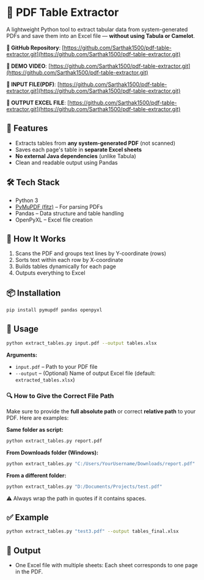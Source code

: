 # 📄 PDF Table Extractor

A lightweight Python tool to extract tabular data from system-generated PDFs and save them into an Excel file — **without using Tabula or Camelot**.

**🔗 GitHub Repository**: [https://github.com/Sarthak1500/pdf-table-extractor.git](https://github.com/Sarthak1500/pdf-table-extractor.git)

**🔗 DEMO VIDEO**: [https://github.com/Sarthak1500/pdf-table-extractor.git](https://github.com/Sarthak1500/pdf-table-extractor.git)

**🔗 INPUT FILE(PDF)**: [https://github.com/Sarthak1500/pdf-table-extractor.git](https://github.com/Sarthak1500/pdf-table-extractor.git)

**🔗 OUTPUT EXCEL FILE**: [https://github.com/Sarthak1500/pdf-table-extractor.git](https://github.com/Sarthak1500/pdf-table-extractor.git)



## 🚀 Features

- Extracts tables from **any system-generated PDF** (not scanned)
- Saves each page's table in **separate Excel sheets**
- **No external Java dependencies** (unlike Tabula)
- Clean and readable output using Pandas

## 🛠️ Tech Stack

- Python 3
- [PyMuPDF (fitz)](https://pymupdf.readthedocs.io/) – For parsing PDFs
- Pandas – Data structure and table handling
- OpenPyXL – Excel file creation

## 🧾 How It Works

1. Scans the PDF and groups text lines by Y-coordinate (rows)
2. Sorts text within each row by X-coordinate
3. Builds tables dynamically for each page
4. Outputs everything to Excel

## 📦 Installation

```bash
pip install pymupdf pandas openpyxl
```

## 📂 Usage

```bash
python extract_tables.py input.pdf --output tables.xlsx
```

**Arguments:**
- `input.pdf` – Path to your PDF file
- `--output` – (Optional) Name of output Excel file (default: `extracted_tables.xlsx`)

### 🔍 How to Give the Correct File Path

Make sure to provide the **full absolute path** or correct **relative path** to your PDF. Here are examples:

**Same folder as script:**
```bash
python extract_tables.py report.pdf
```

**From Downloads folder (Windows):**
```bash
python extract_tables.py "C:/Users/YourUsername/Downloads/report.pdf"
```

**From a different folder:**
```bash
python extract_tables.py "D:/Documents/Projects/test.pdf"
```

⚠️ Always wrap the path in quotes if it contains spaces.

## ✅ Example

```bash
python extract_tables.py "test3.pdf" --output tables_final.xlsx
```

## 📄 Output

- One Excel file with multiple sheets: Each sheet corresponds to one page in the PDF.



